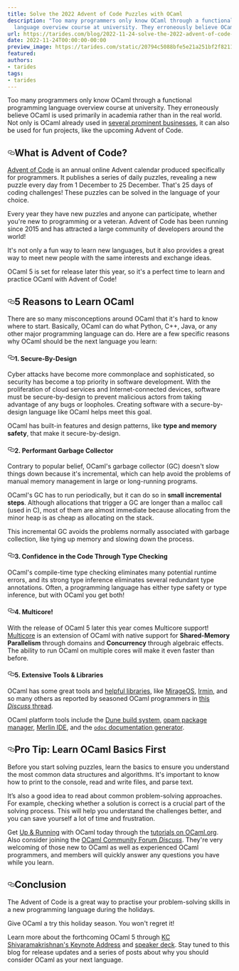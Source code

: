 ```yaml
---
title: Solve the 2022 Advent of Code Puzzles with OCaml
description: "Too many programmers only know OCaml through a functional programming
  language overview course at university. They erroneously believe OCaml\u2026"
url: https://tarides.com/blog/2022-11-24-solve-the-2022-advent-of-code-puzzles-with-ocaml
date: 2022-11-24T00:00:00-00:00
preview_image: https://tarides.com/static/20794c5088bfe5e21a251bf2f821190f/10057/advent_of_code.jpg
featured:
authors:
- tarides
tags:
- tarides
---
```


<p>Too many programmers only know OCaml through a functional programming language overview course at university. They erroneously believe OCaml is used primarily in academia rather than in the real world. Not only is OCaml already used in <a href="https://tarides.com/blog/2022-11-22-six-surprising-reasons-the-ocaml-programming-language-is-good-for-business">several prominent businesses</a>, it can also be used for fun projects, like the upcoming Advent of Code.</p>
<h2 style="position:relative;"><a href="https://tarides.com/feed.xml#what-is-advent-of-code" aria-label="what is advent of code permalink" class="anchor before"><svg aria-hidden="true" focusable="false" height="16" version="1.1" viewbox="0 0 16 16" width="16"><path fill-rule="evenodd" d="M4 9h1v1H4c-1.5 0-3-1.69-3-3.5S2.55 3 4 3h4c1.45 0 3 1.69 3 3.5 0 1.41-.91 2.72-2 3.25V8.59c.58-.45 1-1.27 1-2.09C10 5.22 8.98 4 8 4H4c-.98 0-2 1.22-2 2.5S3 9 4 9zm9-3h-1v1h1c1 0 2 1.22 2 2.5S13.98 12 13 12H9c-.98 0-2-1.22-2-2.5 0-.83.42-1.64 1-2.09V6.25c-1.09.53-2 1.84-2 3.25C6 11.31 7.55 13 9 13h4c1.45 0 3-1.69 3-3.5S14.5 6 13 6z"></path></svg></a>What is Advent of Code?</h2>
<p><a href="https://adventofcode.com/">Advent of Code</a> is an annual online Advent calendar produced specifically for programmers. It publishes a series of daily puzzles, revealing a new puzzle every day from 1 December to 25 December. That's 25 days of coding challenges! These puzzles can be solved in the language of your choice.</p>
<p>Every year they have new puzzles and anyone can participate, whether you're new to programming or a veteran. Advent of Code has been running since 2015 and has attracted a large community of developers around the world!</p>
<p>It's not only a fun way to learn new languages, but it also provides a great way to meet new people with the same interests and exchange ideas.</p>
<p>OCaml 5 is set for release later this year, so it's a perfect time to learn and practice OCaml with Advent of Code!</p>
<h2 style="position:relative;"><a href="https://tarides.com/feed.xml#5-reasons-to-learn-ocaml" aria-label="5 reasons to learn ocaml permalink" class="anchor before"><svg aria-hidden="true" focusable="false" height="16" version="1.1" viewbox="0 0 16 16" width="16"><path fill-rule="evenodd" d="M4 9h1v1H4c-1.5 0-3-1.69-3-3.5S2.55 3 4 3h4c1.45 0 3 1.69 3 3.5 0 1.41-.91 2.72-2 3.25V8.59c.58-.45 1-1.27 1-2.09C10 5.22 8.98 4 8 4H4c-.98 0-2 1.22-2 2.5S3 9 4 9zm9-3h-1v1h1c1 0 2 1.22 2 2.5S13.98 12 13 12H9c-.98 0-2-1.22-2-2.5 0-.83.42-1.64 1-2.09V6.25c-1.09.53-2 1.84-2 3.25C6 11.31 7.55 13 9 13h4c1.45 0 3-1.69 3-3.5S14.5 6 13 6z"></path></svg></a>5 Reasons to Learn OCaml</h2>
<p>There are so many misconceptions around OCaml that it's hard to know where to start. Basically, OCaml can do what Python, C++, Java, or any other major programming language can do. Here are a few specific reasons why OCaml should be the next language you learn:</p>
<h4 style="position:relative;"><a href="https://tarides.com/feed.xml#1-secure-by-design" aria-label="1 secure by design permalink" class="anchor before"><svg aria-hidden="true" focusable="false" height="16" version="1.1" viewbox="0 0 16 16" width="16"><path fill-rule="evenodd" d="M4 9h1v1H4c-1.5 0-3-1.69-3-3.5S2.55 3 4 3h4c1.45 0 3 1.69 3 3.5 0 1.41-.91 2.72-2 3.25V8.59c.58-.45 1-1.27 1-2.09C10 5.22 8.98 4 8 4H4c-.98 0-2 1.22-2 2.5S3 9 4 9zm9-3h-1v1h1c1 0 2 1.22 2 2.5S13.98 12 13 12H9c-.98 0-2-1.22-2-2.5 0-.83.42-1.64 1-2.09V6.25c-1.09.53-2 1.84-2 3.25C6 11.31 7.55 13 9 13h4c1.45 0 3-1.69 3-3.5S14.5 6 13 6z"></path></svg></a>1. <strong>Secure-By-Design</strong></h4>
<p>Cyber attacks have become more commonplace and sophisticated, so security has become a top priority in software development. With the proliferation of cloud services and Internet-connected devices, software must be secure-by-design to prevent malicious actors from taking advantage of any bugs or loopholes. Creating software with a secure-by-design language like OCaml helps meet this goal.</p>
<p>OCaml has built-in features and design patterns, like <strong>type and memory safety</strong>, that make it secure-by-design.</p>
<h4 style="position:relative;"><a href="https://tarides.com/feed.xml#2-performant-garbage-collector" aria-label="2 performant garbage collector permalink" class="anchor before"><svg aria-hidden="true" focusable="false" height="16" version="1.1" viewbox="0 0 16 16" width="16"><path fill-rule="evenodd" d="M4 9h1v1H4c-1.5 0-3-1.69-3-3.5S2.55 3 4 3h4c1.45 0 3 1.69 3 3.5 0 1.41-.91 2.72-2 3.25V8.59c.58-.45 1-1.27 1-2.09C10 5.22 8.98 4 8 4H4c-.98 0-2 1.22-2 2.5S3 9 4 9zm9-3h-1v1h1c1 0 2 1.22 2 2.5S13.98 12 13 12H9c-.98 0-2-1.22-2-2.5 0-.83.42-1.64 1-2.09V6.25c-1.09.53-2 1.84-2 3.25C6 11.31 7.55 13 9 13h4c1.45 0 3-1.69 3-3.5S14.5 6 13 6z"></path></svg></a>2. <strong>Performant Garbage Collector</strong></h4>
<p>Contrary to popular belief, OCaml's garbage collector (GC) doesn't slow things down because it's incremental, which can help avoid the problems of manual memory management in large or long-running programs.</p>
<p>OCaml's GC has to run periodically, but it can do so in <strong>small incremental steps</strong>. Although allocations that trigger a GC are longer than a malloc call (used in C), most of them are almost immediate because allocating from the minor heap is as cheap as allocating on the stack.</p>
<p>This incremental GC avoids the problems normally associated with garbage collection, like tying up memory and slowing down the process.</p>
<h4 style="position:relative;"><a href="https://tarides.com/feed.xml#3-confidence-in-the-code-through-type-checking" aria-label="3 confidence in the code through type checking permalink" class="anchor before"><svg aria-hidden="true" focusable="false" height="16" version="1.1" viewbox="0 0 16 16" width="16"><path fill-rule="evenodd" d="M4 9h1v1H4c-1.5 0-3-1.69-3-3.5S2.55 3 4 3h4c1.45 0 3 1.69 3 3.5 0 1.41-.91 2.72-2 3.25V8.59c.58-.45 1-1.27 1-2.09C10 5.22 8.98 4 8 4H4c-.98 0-2 1.22-2 2.5S3 9 4 9zm9-3h-1v1h1c1 0 2 1.22 2 2.5S13.98 12 13 12H9c-.98 0-2-1.22-2-2.5 0-.83.42-1.64 1-2.09V6.25c-1.09.53-2 1.84-2 3.25C6 11.31 7.55 13 9 13h4c1.45 0 3-1.69 3-3.5S14.5 6 13 6z"></path></svg></a>3. <strong>Confidence in the Code Through Type Checking</strong></h4>
<p>OCaml's compile-time type checking eliminates many potential runtime errors, and its strong type inference eliminates several redundant type annotations. Often, a programming language has either type safety or type inference, but with OCaml you get both!</p>
<h4 style="position:relative;"><a href="https://tarides.com/feed.xml#4-multicore" aria-label="4 multicore permalink" class="anchor before"><svg aria-hidden="true" focusable="false" height="16" version="1.1" viewbox="0 0 16 16" width="16"><path fill-rule="evenodd" d="M4 9h1v1H4c-1.5 0-3-1.69-3-3.5S2.55 3 4 3h4c1.45 0 3 1.69 3 3.5 0 1.41-.91 2.72-2 3.25V8.59c.58-.45 1-1.27 1-2.09C10 5.22 8.98 4 8 4H4c-.98 0-2 1.22-2 2.5S3 9 4 9zm9-3h-1v1h1c1 0 2 1.22 2 2.5S13.98 12 13 12H9c-.98 0-2-1.22-2-2.5 0-.83.42-1.64 1-2.09V6.25c-1.09.53-2 1.84-2 3.25C6 11.31 7.55 13 9 13h4c1.45 0 3-1.69 3-3.5S14.5 6 13 6z"></path></svg></a>4. <strong>Multicore!</strong></h4>
<p>With the release of OCaml 5 later this year comes Multicore support! <a href="https://github.com/ocaml-multicore/ocaml-multicore">Multicore</a> is an extension of OCaml with native support for <strong>Shared-Memory Parallelism</strong> through domains and <strong>Concurrency</strong> through algebraic effects. The ability to run OCaml on multiple cores will make it even faster than before.</p>
<h4 style="position:relative;"><a href="https://tarides.com/feed.xml#5-extensive-tools--libraries" aria-label="5 extensive tools  libraries permalink" class="anchor before"><svg aria-hidden="true" focusable="false" height="16" version="1.1" viewbox="0 0 16 16" width="16"><path fill-rule="evenodd" d="M4 9h1v1H4c-1.5 0-3-1.69-3-3.5S2.55 3 4 3h4c1.45 0 3 1.69 3 3.5 0 1.41-.91 2.72-2 3.25V8.59c.58-.45 1-1.27 1-2.09C10 5.22 8.98 4 8 4H4c-.98 0-2 1.22-2 2.5S3 9 4 9zm9-3h-1v1h1c1 0 2 1.22 2 2.5S13.98 12 13 12H9c-.98 0-2-1.22-2-2.5 0-.83.42-1.64 1-2.09V6.25c-1.09.53-2 1.84-2 3.25C6 11.31 7.55 13 9 13h4c1.45 0 3-1.69 3-3.5S14.5 6 13 6z"></path></svg></a>5. <strong>Extensive Tools &amp; Libraries</strong></h4>
<p>OCaml has some great tools and <a href="https://tarides.com/blog/2022-10-12-8-ocaml-libraries-to-make-your-life-easier">helpful libraries</a>, like <a href="https://mirage.io/">MirageOS</a>, <a href="https://irmin.org/">Irmin</a>, and so many others as reported by seasoned OCaml programmers in <a href="https://discuss.ocaml.org/t/top-5-favorite-ocaml-libraries/10626">this <em>Discuss</em> thread</a>.</p>
<p>OCaml platform tools include the <a href="https://dune.readthedocs.io/en/stable/">Dune build system</a>, <a href="https://opam.ocaml.org/">opam package manager</a>, <a href="https://tarides.com/blog/2022-07-05-the-magic-of-merlin">Merlin IDE</a>, and the <a href="https://ocaml.github.io/odoc/"><code>odoc</code> documentation generator</a>.</p>
<h2 style="position:relative;"><a href="https://tarides.com/feed.xml#pro-tip-learn-ocaml-basics-first" aria-label="pro tip learn ocaml basics first permalink" class="anchor before"><svg aria-hidden="true" focusable="false" height="16" version="1.1" viewbox="0 0 16 16" width="16"><path fill-rule="evenodd" d="M4 9h1v1H4c-1.5 0-3-1.69-3-3.5S2.55 3 4 3h4c1.45 0 3 1.69 3 3.5 0 1.41-.91 2.72-2 3.25V8.59c.58-.45 1-1.27 1-2.09C10 5.22 8.98 4 8 4H4c-.98 0-2 1.22-2 2.5S3 9 4 9zm9-3h-1v1h1c1 0 2 1.22 2 2.5S13.98 12 13 12H9c-.98 0-2-1.22-2-2.5 0-.83.42-1.64 1-2.09V6.25c-1.09.53-2 1.84-2 3.25C6 11.31 7.55 13 9 13h4c1.45 0 3-1.69 3-3.5S14.5 6 13 6z"></path></svg></a>Pro Tip: Learn OCaml Basics First</h2>
<p>Before you start solving puzzles, learn the basics to ensure you understand the most common data structures and algorithms. It's important to know how to print to the console, read and write files, and parse text.</p>
<p>It&rsquo;s also a good idea to read about common problem-solving approaches. For example, checking whether a solution is correct is a crucial part of the solving process. This will help you understand the challenges better, and you can save yourself a lot of time and frustration.</p>
<p>Get <a href="https://ocaml.org/docs/up-and-running">Up &amp; Running</a> with OCaml today through the <a href="https://ocaml.org/docs">tutorials on OCaml.org</a>. Also consider joining the <a href="https://discuss.ocaml.org/">OCaml Community Forum <em>Discuss</em></a>. They're very welcoming of those new to OCaml as well as experienced OCaml programmers, and members will quickly answer any questions you have while you learn.</p>
<h2 style="position:relative;"><a href="https://tarides.com/feed.xml#conclusion" aria-label="conclusion permalink" class="anchor before"><svg aria-hidden="true" focusable="false" height="16" version="1.1" viewbox="0 0 16 16" width="16"><path fill-rule="evenodd" d="M4 9h1v1H4c-1.5 0-3-1.69-3-3.5S2.55 3 4 3h4c1.45 0 3 1.69 3 3.5 0 1.41-.91 2.72-2 3.25V8.59c.58-.45 1-1.27 1-2.09C10 5.22 8.98 4 8 4H4c-.98 0-2 1.22-2 2.5S3 9 4 9zm9-3h-1v1h1c1 0 2 1.22 2 2.5S13.98 12 13 12H9c-.98 0-2-1.22-2-2.5 0-.83.42-1.64 1-2.09V6.25c-1.09.53-2 1.84-2 3.25C6 11.31 7.55 13 9 13h4c1.45 0 3-1.69 3-3.5S14.5 6 13 6z"></path></svg></a>Conclusion</h2>
<p>The Advent of Code is a great way to practise your problem-solving skills in a new programming language during the holidays.</p>
<p>Give OCaml a try this holiday season. You won't regret it!</p>
<p>Learn more about the forthcoming OCaml 5 through <a href="https://www.youtube.com/watch?v=zJ4G0TKwzVc">KC Shivaramakrishnan's Keynote Address</a> and <a href="https://speakerdeck.com/kayceesrk/retrofitting-concurrency-lessons-from-the-engine-room">speaker deck</a>. Stay tuned to this blog for release updates and a series of posts about why you should consider OCaml as your next language.</p>
